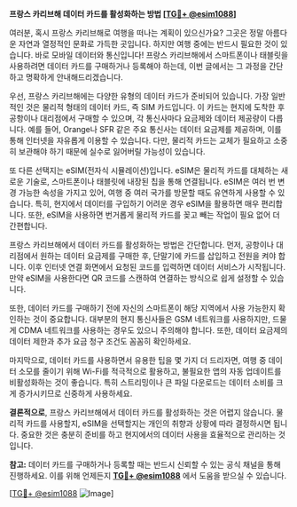 **프랑스 카리브해 데이터 카드를 활성화하는 방법 [[TG💪+ @esim1088](https://t.me/s/esim1088)]**

여러분, 혹시 프랑스 카리브해로 여행을 떠나는 계획이 있으신가요? 그곳은 정말 아름다운 자연과 열정적인 문화로 가득한 곳입니다. 하지만 여행 중에는 반드시 필요한 것이 있습니다. 바로 모바일 데이터와 통신입니다! 프랑스 카리브해에서 스마트폰이나 태블릿을 사용하려면 데이터 카드를 구매하거나 등록해야 하는데, 이번 글에서는 그 과정을 간단하고 명확하게 안내해드리겠습니다.

우선, 프랑스 카리브해에는 다양한 유형의 데이터 카드가 준비되어 있습니다. 가장 일반적인 것은 물리적 형태의 데이터 카드, 즉 SIM 카드입니다. 이 카드는 현지에 도착한 후 공항이나 대리점에서 구매할 수 있으며, 각 통신사마다 요금제와 데이터 제공량이 다릅니다. 예를 들어, Orange나 SFR 같은 주요 통신사는 데이터 요금제를 제공하며, 이를 통해 인터넷을 자유롭게 이용할 수 있습니다. 다만, 물리적 카드는 교체가 필요하고 소중히 보관해야 하기 때문에 실수로 잃어버릴 가능성이 있습니다.

또 다른 선택지는 eSIM(전자식 시뮬레이션)입니다. eSIM은 물리적 카드를 대체하는 새로운 기술로, 스마트폰이나 태블릿에 내장된 칩을 통해 연결됩니다. eSIM은 여러 번 변경 가능한 속성을 가지고 있어, 여행 중 여러 국가를 방문할 때도 유연하게 사용할 수 있습니다. 특히, 현지에서 데이터를 구입하기 어려운 경우 eSIM을 활용하면 매우 편리합니다. 또한, eSIM을 사용하면 번거롭게 물리적 카드를 꽂고 빼는 작업이 필요 없어 더 간편합니다.

프랑스 카리브해에서 데이터 카드를 활성화하는 방법은 간단합니다. 먼저, 공항이나 대리점에서 원하는 데이터 요금제를 구매한 후, 단말기에 카드를 삽입하고 전원을 켜야 합니다. 이후 인터넷 연결 화면에서 요청된 코드를 입력하면 데이터 서비스가 시작됩니다. 만약 eSIM을 사용한다면 QR 코드를 스캔하여 연결하는 방식으로 쉽게 설정할 수 있습니다.

또한, 데이터 카드를 구매하기 전에 자신의 스마트폰이 해당 지역에서 사용 가능한지 확인하는 것이 중요합니다. 대부분의 현지 통신사들은 GSM 네트워크를 사용하지만, 드물게 CDMA 네트워크를 사용하는 경우도 있으니 주의해야 합니다. 또한, 데이터 요금제의 데이터 제한과 추가 요금 청구 조건도 꼼꼼히 확인하세요.

마지막으로, 데이터 카드를 사용하면서 유용한 팁을 몇 가지 더 드리자면, 여행 중 데이터 소모를 줄이기 위해 Wi-Fi를 적극적으로 활용하고, 불필요한 앱의 자동 업데이트를 비활성화하는 것이 좋습니다. 특히 스트리밍이나 큰 파일 다운로드는 데이터 소비를 크게 증가시키므로 신중하게 사용하세요.

**결론적으로**, 프랑스 카리브해에서 데이터 카드를 활성화하는 것은 어렵지 않습니다. 물리적 카드를 사용할지, eSIM을 선택할지는 개인의 취향과 상황에 따라 결정하시면 됩니다. 중요한 것은 충분히 준비를 하고 현지에서의 데이터 사용을 효율적으로 관리하는 것입니다.

**참고:** 데이터 카드를 구매하거나 등록할 때는 반드시 신뢰할 수 있는 공식 채널을 통해 진행하세요. 이를 위해 언제든지 **[TG💪+ @esim1088](https://t.me/s/esim1088)** 에서 도움을 받으실 수 있습니다.

[[TG💪+ @esim1088](https://t.me/s/esim1088) ![Image](https://i.postimg.cc/Y0z9fWf4/image.png)]